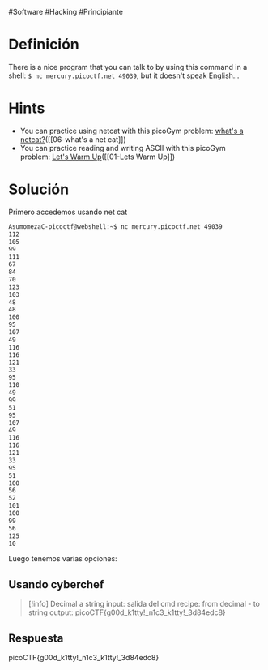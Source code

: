 #Software #Hacking #Principiante
# Definición
There is a nice program that you can talk to by using this command in a shell: `$ nc mercury.picoctf.net 49039`, but it doesn't speak English...

# Hints
- You can practice using netcat with this picoGym problem: [what's a netcat?](https://play.picoctf.org/practice/challenge/34)([[06-what's a net cat]])
- You can practice reading and writing ASCII with this picoGym problem: [Let's Warm Up](https://play.picoctf.org/practice/challenge/22)([[01-Lets Warm Up]])

# Solución
Primero accedemos usando net cat

```cmd
AsumomezaC-picoctf@webshell:~$ nc mercury.picoctf.net 49039
112 
105 
99 
111 
67 
84 
70 
123 
103 
48 
48 
100 
95 
107 
49 
116 
116 
121 
33 
95 
110 
49 
99 
51 
95 
107 
49 
116 
116 
121 
33 
95 
51 
100 
56 
52 
101 
100 
99 
56 
125 
10 
```

Luego tenemos varias opciones:
## Usando cyberchef
> [!info] Decimal a string
> input: salida del cmd
> recipe: from decimal - to string
> output: picoCTF{g00d_k1tty!_n1c3_k1tty!_3d84edc8}
## Respuesta
picoCTF{g00d_k1tty!_n1c3_k1tty!_3d84edc8}